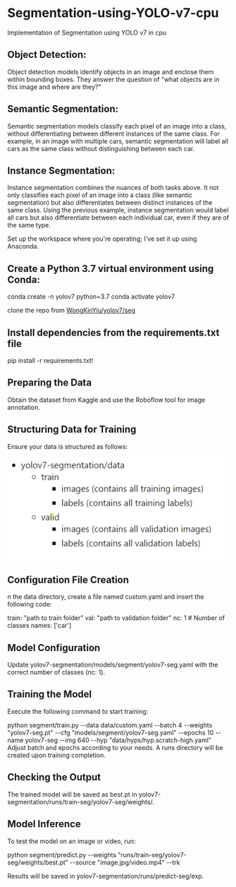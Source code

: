 # Segmentation-using-YOLO-v7-cpu
Implementation of Segmentation using YOLO v7 in cpu


<h2>Object Detection:</h2> Object detection models identify objects in an image and enclose them within bounding boxes. They answer the question of "what objects are in this image and where are they?"

<h2>Semantic Segmentation:</h2> Semantic segmentation models classify each pixel of an image into a class, without differentiating between different instances of the same class. For example, in an image with multiple cars, semantic segmentation will label all cars as the same class without distinguishing between each car.

<h2>Instance Segmentation:</h2> Instance segmentation combines the nuances of both tasks above. It not only classifies each pixel of an image into a class (like semantic segmentation) but also differentiates between distinct instances of the same class. Using the previous example, instance segmentation would label all cars but also differentiate between each individual car, even if they are of the same type.

Set up the workspace where you're operating; I've set it up using Anaconda.

<h2>Create a Python 3.7 virtual environment using Conda:</h2>
conda create -n yolov7 python=3.7
conda activate yolov7



clone the repo from [WongKinYiu/yolov7/seg
](https://github.com/WongKinYiu/yolov7/tree/u7/seg)
<h2>Install dependencies from the requirements.txt file</h2>
pip install -r requirements.txt!

<h2>Preparing the Data</h2>
Obtain the dataset from Kaggle and use the Roboflow tool for image annotation.
<h2>Structuring Data for Training</h2>
Ensure your data is structured as follows:

<p align="center">
  <img src="https://github.com/Akhilsunny212/Segmentation-using-YOLO-v7-cpu/blob/main/image_path.png?raw=true" >
</p>
<h2>Configuration File Creation</h2>
n the data directory, create a file named custom.yaml and insert the following code:

train: "path to train folder"
val: "path to validation folder"
nc: 1 # Number of classes
names: ['car']

<h2>Model Configuration</h2>
Update yolov7-segmentation/models/segment/yolov7-seg.yaml with the correct number of classes (nc: 1).

<h2>Training the Model</h2>
Execute the following command to start training:

python segment/train.py --data data/custom.yaml --batch 4 --weights "yolov7-seg.pt" --cfg "models/segment/yolov7-seg.yaml" --epochs 10 --name yolov7-seg --img 640 --hyp "data/hyps/hyp.scratch-high.yaml"
Adjust batch and epochs according to your needs. A runs directory will be created upon training completion.

<h2>Checking the Output</h2>
The trained model will be saved as best.pt in yolov7-segmentation/runs/train-seg/yolov7-seg/weights/.

<h2>Model Inference</h2>
To test the model on an image or video, run:

python segment/predict.py --weights "runs/train-seg/yolov7-seg/weights/best.pt" --source "image.jpg/video.mp4" --trk

Results will be saved in yolov7-segmentation/runs/predict-seg/exp.




